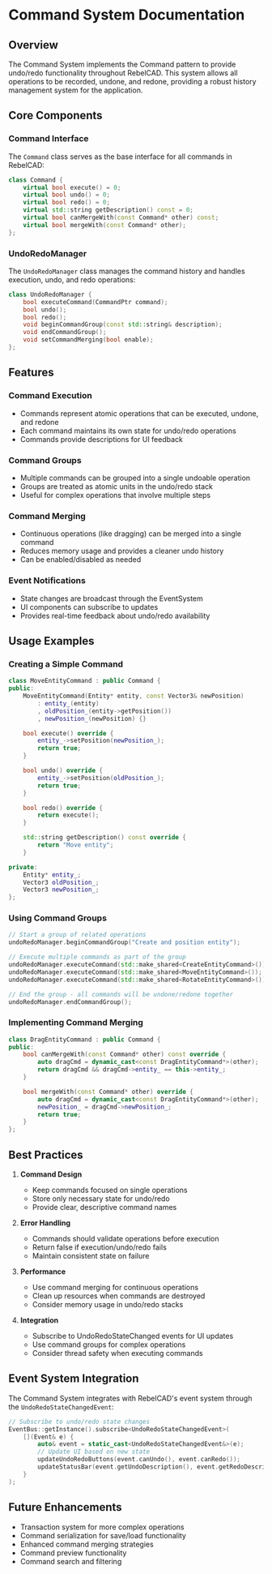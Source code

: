 # Command System Documentation

## Overview

The Command System implements the Command pattern to provide undo/redo functionality throughout RebelCAD. This system allows all operations to be recorded, undone, and redone, providing a robust history management system for the application.

## Core Components

### Command Interface

The `Command` class serves as the base interface for all commands in RebelCAD:

```cpp
class Command {
    virtual bool execute() = 0;
    virtual bool undo() = 0;
    virtual bool redo() = 0;
    virtual std::string getDescription() const = 0;
    virtual bool canMergeWith(const Command* other) const;
    virtual bool mergeWith(const Command* other);
};
```

### UndoRedoManager

The `UndoRedoManager` class manages the command history and handles execution, undo, and redo operations:

```cpp
class UndoRedoManager {
    bool executeCommand(CommandPtr command);
    bool undo();
    bool redo();
    void beginCommandGroup(const std::string& description);
    void endCommandGroup();
    void setCommandMerging(bool enable);
};
```

## Features

### Command Execution
- Commands represent atomic operations that can be executed, undone, and redone
- Each command maintains its own state for undo/redo operations
- Commands provide descriptions for UI feedback

### Command Groups
- Multiple commands can be grouped into a single undoable operation
- Groups are treated as atomic units in the undo/redo stack
- Useful for complex operations that involve multiple steps

### Command Merging
- Continuous operations (like dragging) can be merged into a single command
- Reduces memory usage and provides a cleaner undo history
- Can be enabled/disabled as needed

### Event Notifications
- State changes are broadcast through the EventSystem
- UI components can subscribe to updates
- Provides real-time feedback about undo/redo availability

## Usage Examples

### Creating a Simple Command

```cpp
class MoveEntityCommand : public Command {
public:
    MoveEntityCommand(Entity* entity, const Vector3& newPosition)
        : entity_(entity)
        , oldPosition_(entity->getPosition())
        , newPosition_(newPosition) {}

    bool execute() override {
        entity_->setPosition(newPosition_);
        return true;
    }

    bool undo() override {
        entity_->setPosition(oldPosition_);
        return true;
    }

    bool redo() override {
        return execute();
    }

    std::string getDescription() const override {
        return "Move entity";
    }

private:
    Entity* entity_;
    Vector3 oldPosition_;
    Vector3 newPosition_;
};
```

### Using Command Groups

```cpp
// Start a group of related operations
undoRedoManager.beginCommandGroup("Create and position entity");

// Execute multiple commands as part of the group
undoRedoManager.executeCommand(std::make_shared<CreateEntityCommand>());
undoRedoManager.executeCommand(std::make_shared<MoveEntityCommand>());
undoRedoManager.executeCommand(std::make_shared<RotateEntityCommand>());

// End the group - all commands will be undone/redone together
undoRedoManager.endCommandGroup();
```

### Implementing Command Merging

```cpp
class DragEntityCommand : public Command {
public:
    bool canMergeWith(const Command* other) const override {
        auto dragCmd = dynamic_cast<const DragEntityCommand*>(other);
        return dragCmd && dragCmd->entity_ == this->entity_;
    }

    bool mergeWith(const Command* other) override {
        auto dragCmd = dynamic_cast<const DragEntityCommand*>(other);
        newPosition_ = dragCmd->newPosition_;
        return true;
    }
};
```

## Best Practices

1. **Command Design**
   - Keep commands focused on single operations
   - Store only necessary state for undo/redo
   - Provide clear, descriptive command names

2. **Error Handling**
   - Commands should validate operations before execution
   - Return false if execution/undo/redo fails
   - Maintain consistent state on failure

3. **Performance**
   - Use command merging for continuous operations
   - Clean up resources when commands are destroyed
   - Consider memory usage in undo/redo stacks

4. **Integration**
   - Subscribe to UndoRedoStateChanged events for UI updates
   - Use command groups for complex operations
   - Consider thread safety when executing commands

## Event System Integration

The Command System integrates with RebelCAD's event system through the `UndoRedoStateChangedEvent`:

```cpp
// Subscribe to undo/redo state changes
EventBus::getInstance().subscribe<UndoRedoStateChangedEvent>(
    [](Event& e) {
        auto& event = static_cast<UndoRedoStateChangedEvent&>(e);
        // Update UI based on new state
        updateUndoRedoButtons(event.canUndo(), event.canRedo());
        updateStatusBar(event.getUndoDescription(), event.getRedoDescription());
    }
);
```

## Future Enhancements

- Transaction system for more complex operations
- Command serialization for save/load functionality
- Enhanced command merging strategies
- Command preview functionality
- Command search and filtering
